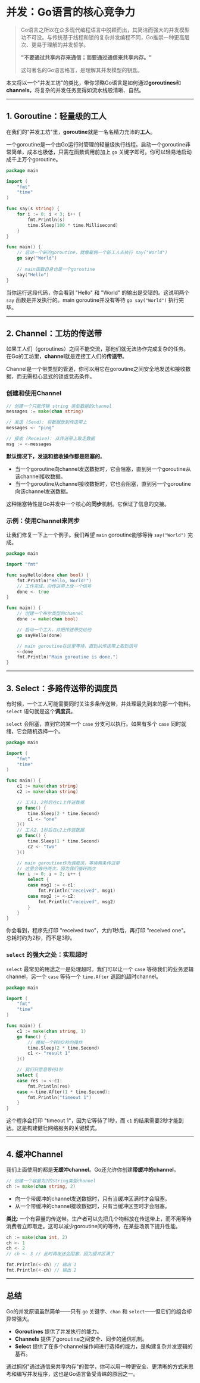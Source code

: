 # 并发：Go语言的核心竞争力

> Go语言之所以在众多现代编程语言中脱颖而出，其简洁而强大的并发模型功不可没。与传统基于线程和锁的复杂并发编程不同，Go推崇一种更高层次、更易于理解的并发哲学。
>
> **"不要通过共享内存来通信；而要通过通信来共享内存。"**
>
> 这句著名的Go语言格言，是理解其并发模型的钥匙。

本文将以一个"并发工坊"的类比，带你领略Go语言是如何通过**goroutines**和**channels**，将复杂的并发任务变得如流水线般清晰、自然。

---

## 1. Goroutine：轻量级的工人

在我们的"并发工坊"里，**goroutine**就是一名名精力充沛的**工人**。

一个goroutine是一个由Go运行时管理的轻量级执行线程。启动一个goroutine非常简单，成本也极低，只需在函数调用前加上 `go` 关键字即可。你可以轻易地启动成千上万个goroutine。

```go
package main

import (
	"fmt"
	"time"
)

func say(s string) {
	for i := 0; i < 3; i++ {
		fmt.Println(s)
		time.Sleep(100 * time.Millisecond)
	}
}

func main() {
	// 启动一个新的goroutine，就像雇佣一个新工人去执行 say("World")
	go say("World")
	
	// main函数自身也是一个goroutine
	say("Hello")
}
```

当你运行这段代码，你会看到 "Hello" 和 "World" 的输出是交错的。这说明两个 `say` 函数是并发执行的。main goroutine并没有等待 `go say("World")` 执行完毕。

---

## 2. Channel：工坊的传送带

如果工人们（goroutines）之间不能交流，那他们就无法协作完成复杂的任务。在Go的工坊里，**channel**就是连接工人们的**传送带**。

Channel是一个带类型的管道，你可以用它在goroutine之间安全地发送和接收数据，而无需担心显式的锁或竞态条件。

### 创建和使用Channel

```go
// 创建一个只能传输 string 类型数据的channel
messages := make(chan string)

// 发送 (Send): 将数据放到传送带上
messages <- "ping"

// 接收 (Receive): 从传送带上取走数据
msg := <-messages
```
**默认情况下，发送和接收操作都是阻塞的**。
- 当一个goroutine向channel发送数据时，它会阻塞，直到另一个goroutine从该channel接收数据。
- 当一个goroutine从channel接收数据时，它也会阻塞，直到另一个goroutine向该channel发送数据。

这种阻塞特性是Go并发中一个核心的**同步**机制。它保证了信息的交接。

### 示例：使用Channel来同步

让我们修复一下上一个例子。我们希望 `main` goroutine能够等待 `say("World")` 完成。

```go
package main

import "fmt"

func sayHello(done chan bool) {
	fmt.Println("Hello, World!")
	// 工作完成，向传送带上放一个信号
	done <- true
}

func main() {
	// 创建一个布尔类型的channel
	done := make(chan bool)

	// 启动一个工人，并把传送带交给他
	go sayHello(done)

	// main goroutine在这里等待，直到从传送带上取到信号
	<-done
	fmt.Println("Main goroutine is done.")
}
```

---

## 3. Select：多路传送带的调度员

有时候，一个工人可能需要同时关注多条传送带，并处理最先到来的那一个物料。`select` 语句就是这个**调度员**。

`select` 会阻塞，直到它的某一个 `case` 分支可以执行。如果有多个 `case` 同时就绪，它会随机选择一个。

```go
package main

import (
	"fmt"
	"time"
)

func main() {
	c1 := make(chan string)
	c2 := make(chan string)

	// 工人1，2秒后在c1上传送数据
	go func() {
		time.Sleep(2 * time.Second)
		c1 <- "one"
	}()
	// 工人2，1秒后在c2上传送数据
	go func() {
		time.Sleep(1 * time.Second)
		c2 <- "two"
	}()

	// main goroutine作为调度员，等待两条传送带
	// 这里会等待两次，因为我们循环两次
	for i := 0; i < 2; i++ {
		select {
		case msg1 := <-c1:
			fmt.Println("received", msg1)
		case msg2 := <-c2:
			fmt.Println("received", msg2)
		}
	}
}
```
你会看到，程序先打印 "received two"，大约1秒后，再打印 "received one"。总耗时约为2秒，而不是3秒。

### `select` 的强大之处：实现超时

`select` 最常见的用途之一是处理超时。我们可以让一个 `case` 等待我们的业务逻辑channel，另一个 `case` 等待一个 `time.After` 返回的超时channel。

```go
package main

import (
	"fmt"
	"time"
)

func main() {
	c1 := make(chan string, 1)
	go func() {
		// 模拟一个耗时2秒的操作
		time.Sleep(2 * time.Second)
		c1 <- "result 1"
	}()

	// 我们只愿意等待1秒
	select {
	case res := <-c1:
		fmt.Println(res)
	case <-time.After(1 * time.Second):
		fmt.Println("timeout 1")
	}
}
```
这个程序会打印 "timeout 1"，因为它等待了1秒，而 `c1` 的结果需要2秒才能到达。这是构建健壮网络服务的关键模式。

---

## 4. 缓冲Channel

我们上面使用的都是**无缓冲channel**。Go还允许你创建**带缓冲的channel**。

```go
// 创建一个容量为2的string类型channel
ch := make(chan string, 2)
```
- 向一个带缓冲的channel发送数据时，只有当缓冲区满时才会阻塞。
- 从一个带缓冲的channel接收数据时，只有当缓冲区空时才会阻塞。

**类比**: 一个有容量的传送带。生产者可以先把几个物料放在传送带上，而不用等待消费者立即取走。这可以减少goroutine间的等待，在某些场景下提升性能。

```go
ch := make(chan int, 2)
ch <- 1
ch <- 2
// ch <- 3 // 此时再发送会阻塞，因为缓冲区满了

fmt.Println(<-ch) // 输出 1
fmt.Println(<-ch) // 输出 2
```

---

## 总结

Go的并发原语虽然简单——只有 `go` 关键字、`chan` 和 `select`——但它们的组合却异常强大。
- **Goroutines** 提供了并发执行的能力。
- **Channels** 提供了goroutine之间安全、同步的通信机制。
- **Select** 提供了在多个channel操作间进行选择的能力，是构建复杂并发逻辑的基石。

通过拥抱"通过通信来共享内存"的哲学，你可以用一种更安全、更清晰的方式来思考和编写并发程序，这也是Go语言备受青睐的原因之一。
